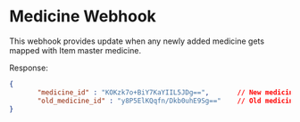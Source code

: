 # Medicine Webhook

This webhook provides update when any newly added medicine gets mapped with Item master medicine.

Response:&#x20;

```json
{
       "medicine_id" : "KOKzk7o+BiY7KaYIIL5JDg==",       // New medicine_id, that need to be used from now onwards.
       "old_medicine_id" : "y8P5ElKQqfn/Dkb0uhE9Sg=="    // Old medicine_id that is deleted.
}
```



